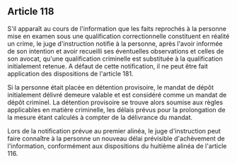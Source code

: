 Article 118
----
S'il apparaît au cours de l'information que les faits reprochés à la personne
mise en examen sous une qualification correctionnelle constituent en réalité un
crime, le juge d'instruction notifie à la personne, après l'avoir informée de
son intention et avoir recueilli ses éventuelles observations et celles de son
avocat, qu'une qualification criminelle est substituée à la qualification
initialement retenue. A défaut de cette notification, il ne peut être fait
application des dispositions de l'article 181.

Si la personne était placée en détention provisoire, le mandat de dépôt
initialement délivré demeure valable et est considéré comme un mandat de dépôt
criminel. La détention provisoire se trouve alors soumise aux règles applicables
en matière criminelle, les délais prévus pour la prolongation de la mesure étant
calculés à compter de la délivrance du mandat.

Lors de la notification prévue au premier alinéa, le juge d'instruction peut
faire connaître à la personne un nouveau délai prévisible d'achèvement de
l'information, conformément aux dispositions du huitième alinéa de l'article
116.
